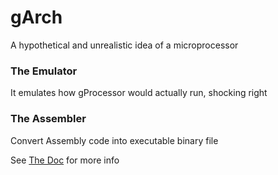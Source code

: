 # gArch
A hypothetical and unrealistic idea of a microprocessor

### The Emulator
It emulates how gProcessor would actually run, shocking right

### The Assembler
Convert Assembly code into executable binary file

See [The Doc](doc.md) for more info